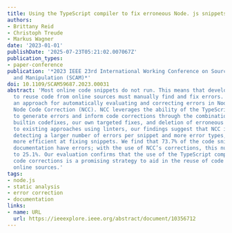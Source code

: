 ```yaml
---
title: Using the TypeScript compiler to fix erroneous Node. js snippets
authors:
- Brittany Reid
- Christoph Treude
- Markus Wagner
date: '2023-01-01'
publishDate: '2025-07-23T05:21:02.007067Z'
publication_types:
- paper-conference
publication: '*2023 IEEE 23rd International Working Conference on Source Code Analysis
  and Manipulation (SCAM)*'
doi: 10.1109/SCAM59687.2023.00031
abstract: 'Most online code snippets do not run. This means that developers looking
  to reuse code from online sources must manually find and fix errors. We present
  an approach for automatically evaluating and correcting errors in Node.js code snippets:
  Node Code Correction (NCC). NCC leverages the ability of the TypeScript compiler
  to generate errors and inform code corrections through the combination of TypeScript’s
  builtin codefixes, our own targeted fixes, and deletion of erroneous lines. Compared
  to existing approaches using linters, our findings suggest that NCC is capable of
  detecting a larger number of errors per snippet and more error types, and it is
  more efficient at fixing snippets. We find that 73.7% of the code snippets in NPM
  documentation have errors; with the use of NCC’s corrections, this number was reduced
  to 25.1%. Our evaluation confirms that the use of the TypeScript compiler to inform
  code corrections is a promising strategy to aid in the reuse of code snippets from
  online sources.'
tags:
- node.js
- static analysis
- error correction
- documentation
links:
- name: URL
  url: https://ieeexplore.ieee.org/abstract/document/10356712
---
```

